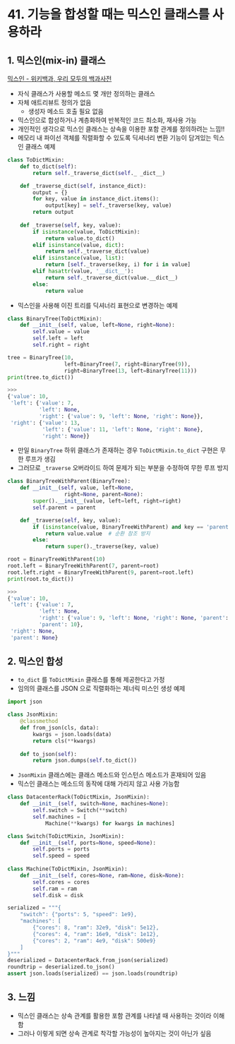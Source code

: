 # 41. 기능을 합성할 때는 믹스인 클래스를 사용하라

## 1. 믹스인(mix-in) 클래스

[믹스인 - 위키백과, 우리 모두의 백과사전](https://ko.wikipedia.org/wiki/%EB%AF%B9%EC%8A%A4%EC%9D%B8)

- 자식 클래스가 사용할 메소드 몇 개만 정의하는 클래스
- 자체 애트리뷰트 정의가 없음
    - 생성자 메소드 호출 필요 없음
- 믹스인으로 합성하거나 계층화하여 반복적인 코드 최소화, 재사용 가능
- 개인적인 생각으로 믹스인 클래스는 상속을 이용한 포함 관계를 정의하려는 느낌!!
- 메모리 내 파이선 객체를 직렬화할 수 있도록 딕셔너리 변환 기능이 담겨있는 믹스인 클래스 예제

```python
class ToDictMixin:
    def to_dict(self):
        return self._traverse_dict(self._ _dict__)

    def _traverse_dict(self, instance_dict):
        output = {}
        for key, value in instance_dict.items():
            output[key] = self._traverse(key, value)
        return output
    
    def _traverse(self, key, value):
        if isinstance(value, ToDictMixin):
            return value.to_dict()
        elif isinstance(value, dict):
            return self._traverse_dict(value)
        elif isinstance(value, list):
            return [self._traverse(key, i) for i in value]
        elif hasattr(value, '__dict__'):
            return self._traverse_dict(value.__dict__)
        else:
            return value
```

- 믹스인을 사용해 이진 트리를 딕셔너리 표현으로 변경하는 예제

```python
class BinaryTree(ToDictMixin):
    def __init__(self, value, left=None, right=None):
        self.value = value
        self.left = left
        self.right = right

tree = BinaryTree(10,
                  left=BinaryTree(7, right=BinaryTree(9)),
                  right=BinaryTree(13, left=BinaryTree(11)))
print(tree.to_dict())

>>> 
{'value': 10,
 'left': {'value': 7,
          'left': None,
          'right': {'value': 9, 'left': None, 'right': None}},
 'right': {'value': 13,
           'left': {'value': 11, 'left': None, 'right': None},
           'right': None}}
```

- 만일 `BinaryTree` 하위 클래스가 존재하는 경우 `ToDictMixin.to_dict` 구현은 무한 루프가 생김
- 그러므로 `_traverse` 오버라이드 하여 문제가 되는 부분을 수정하여 무한 루프 방지

```python
class BinaryTreeWithParent(BinaryTree):
    def __init__(self, value, left=None,
                  right=None, parent=None):
        super().__init__(value, left=left, right=right)
        self.parent = parent

    def _traverse(self, key, value):
        if (isinstance(value, BinaryTreeWithParent) and key == 'parent'):
            return value.value  # 순환 참조 방지
        else:
            return super()._traverse(key, value)

root = BinaryTreeWithParent(10)
root.left = BinaryTreeWithParent(7, parent=root)
root.left.right = BinaryTreeWithParent(9, parent=root.left)
print(root.to_dict())

>>>
{'value': 10,
 'left': {'value': 7,
          'left': None,
          'right': {'value': 9, 'left': None, 'right': None, 'parent': 7},
          'parent': 10},
 'right': None,
 'parent': None}
```

## 2. 믹스인 합성

- `to_dict` 를 `ToDictMixin` 클래스를 통해 제공한다고 가정
- 임의의 클래스를 JSON 으로 직렬화하는 제너릭 미스인 생성 예제

```python
import json

class JsonMixin:
    @classmethod
    def from_json(cls, data):
        kwargs = json.loads(data)
        return cls(**kwargs)
        
    def to_json(self):
        return json.dumps(self.to_dict())
```

- `JsonMixin` 클래스에는 클래스 메소드와 인스턴스 메소드가 혼재되어 있음
- 믹스인 클래스는 메소드의 동작에 대해 가리지 않고 사용 가능함

```python
class DatacenterRack(ToDictMixin, JsonMixin):
    def __init__(self, switch=None, machines=None):
        self.switch = Switch(**switch)
        self.machines = [
            Machine(**kwargs) for kwargs in machines]

class Switch(ToDictMixin, JsonMixin):
    def __init__(self, ports=None, speed=None):
        self.ports = ports
        self.speed = speed
        
class Machine(ToDictMixin, JsonMixin):
    def __init__(self, cores=None, ram=None, disk=None):
        self.cores = cores
        self.ram = ram
        self.disk = disk

serialized = """{
    "switch": {"ports": 5, "speed": 1e9},
    "machines": [
        {"cores": 8, "ram": 32e9, "disk": 5e12},
        {"cores": 4, "ram": 16e9, "disk": 1e12},
        {"cores": 2, "ram": 4e9, "disk": 500e9}
    ]
}"""
deserialized = DatacenterRack.from_json(serialized)
roundtrip = deserialized.to_json()
assert json.loads(serialized) == json.loads(roundtrip)
```

## 3. 느낌

- 믹스인 클래스는 상속 관계를 활용한 포함 관계를 나타낼 때 사용하는 것이라 이해함
- 그러나 이렇게 되면 상속 관계로 착각할 가능성이 높아지는 것이 아닌가 싶음